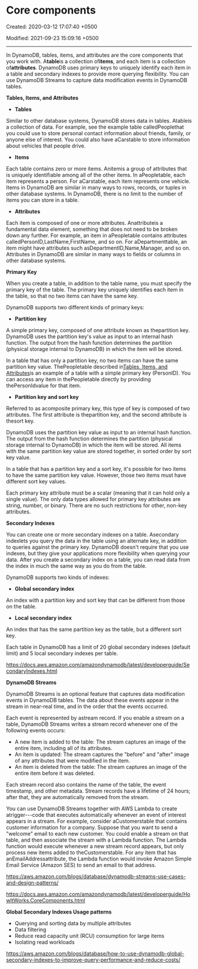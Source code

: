 # Core components

Created: 2020-03-12 17:07:40 +0500

Modified: 2021-09-23 15:09:16 +0500

---

In DynamoDB, tables, items, and attributes are the core components that you work with. A**table**is a collection of**items**, and each item is a collection of**attributes**. DynamoDB uses primary keys to uniquely identify each item in a table and secondary indexes to provide more querying flexibility. You can use DynamoDB Streams to capture data modification events in DynamoDB tables.



**Tables, Items, and Attributes**
-   **Tables**

Similar to other database systems, DynamoDB stores data in tables. Atableis a collection of data. For example, see the example table calledPeoplethat you could use to store personal contact information about friends, family, or anyone else of interest. You could also have aCarstable to store information about vehicles that people drive.


-   **Items**

Each table contains zero or more items. Anitemis a group of attributes that is uniquely identifiable among all of the other items. In aPeopletable, each item represents a person. For aCarstable, each item represents one vehicle. Items in DynamoDB are similar in many ways to rows, records, or tuples in other database systems. In DynamoDB, there is no limit to the number of items you can store in a table.


-   **Attributes**

Each item is composed of one or more attributes. Anattributeis a fundamental data element, something that does not need to be broken down any further. For example, an item in aPeopletable contains attributes calledPersonID,LastName,FirstName, and so on. For aDepartmenttable, an item might have attributes such asDepartmentID,Name,Manager, and so on. Attributes in DynamoDB are similar in many ways to fields or columns in other database systems.



**Primary Key**

When you create a table, in addition to the table name, you must specify the primary key of the table. The primary key uniquely identifies each item in the table, so that no two items can have the same key.



DynamoDB supports two different kinds of primary keys:
-   **Partition key**

A simple primary key, composed of one attribute known as thepartition key.
DynamoDB uses the partition key's value as input to an internal hash function. The output from the hash function determines the partition (physical storage internal to DynamoDB) in which the item will be stored.

In a table that has only a partition key, no two items can have the same partition key value.
ThePeopletable described in[Tables, Items, and Attributes](https://docs.aws.amazon.com/amazondynamodb/latest/developerguide/HowItWorks.CoreComponents.html#HowItWorks.CoreComponents.TablesItemsAttributes)is an example of a table with a simple primary key (PersonID). You can access any item in thePeopletable directly by providing thePersonIdvalue for that item.


-   **Partition key and sort key**

Referred to as acomposite primary key, this type of key is composed of two attributes. The first attribute is thepartition key, and the second attribute is thesort key.

DynamoDB uses the partition key value as input to an internal hash function. The output from the hash function determines the partition (physical storage internal to DynamoDB) in which the item will be stored. All items with the same partition key value are stored together, in sorted order by sort key value.

In a table that has a partition key and a sort key, it's possible for two items to have the same partition key value. However, those two items must have different sort key values.



Each primary key attribute must be a scalar (meaning that it can hold only a single value). The only data types allowed for primary key attributes are string, number, or binary. There are no such restrictions for other, non-key attributes.



**Secondary Indexes**

You can create one or more secondary indexes on a table. Asecondary indexlets you query the data in the table using an alternate key, in addition to queries against the primary key. DynamoDB doesn't require that you use indexes, but they give your applications more flexibility when querying your data. After you create a secondary index on a table, you can read data from the index in much the same way as you do from the table.



DynamoDB supports two kinds of indexes:
-   **Global secondary index**

An index with a partition key and sort key that can be different from those on the table.


-   **Local secondary index**

An index that has the same partition key as the table, but a different sort key.



Each table in DynamoDB has a limit of 20 global secondary indexes (default limit) and 5 local secondary indexes per table.



<https://docs.aws.amazon.com/amazondynamodb/latest/developerguide/SecondaryIndexes.html>



**DynamoDB Streams**

DynamoDB Streams is an optional feature that captures data modification events in DynamoDB tables. The data about these events appear in the stream in near-real time, and in the order that the events occurred.



Each event is represented by astream record. If you enable a stream on a table, DynamoDB Streams writes a stream record whenever one of the following events occurs:
-   A new item is added to the table: The stream captures an image of the entire item, including all of its attributes.
-   An item is updated: The stream captures the "before" and "after" image of any attributes that were modified in the item.
-   An item is deleted from the table: The stream captures an image of the entire item before it was deleted.



Each stream record also contains the name of the table, the event timestamp, and other metadata. Stream records have a lifetime of 24 hours; after that, they are automatically removed from the stream.



You can use DynamoDB Streams together with AWS Lambda to create atrigger---code that executes automatically whenever an event of interest appears in a stream. For example, consider aCustomerstable that contains customer information for a company. Suppose that you want to send a "welcome" email to each new customer. You could enable a stream on that table, and then associate the stream with a Lambda function. The Lambda function would execute whenever a new stream record appears, but only process new items added to theCustomerstable. For any item that has anEmailAddressattribute, the Lambda function would invoke Amazon Simple Email Service (Amazon SES) to send an email to that address.



<https://aws.amazon.com/blogs/database/dynamodb-streams-use-cases-and-design-patterns/>



<https://docs.aws.amazon.com/amazondynamodb/latest/developerguide/HowItWorks.CoreComponents.html>



**Global Secondary Indexes Usage patterns**
-   Querying and sorting data by multiple attributes
-   Data filtering
-   Reduce read capacity unit (RCU) consumption for large items
-   Isolating read workloads



<https://aws.amazon.com/blogs/database/how-to-use-dynamodb-global-secondary-indexes-to-improve-query-performance-and-reduce-costs/>
